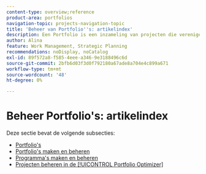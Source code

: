 ```yaml
---
content-type: overview;reference
product-area: portfolios
navigation-topic: projects-navigation-topic
title: 'Beheer van Portfolio''s: artikelindex'
description: Een Portfolio is een inzameling van projecten die verenigende eigenschappen hebben. Meer informatie over portfoliobeheer vindt u in de volgende secties.
author: Alina
feature: Work Management, Strategic Planning
recommendations: noDisplay, noCatalog
exl-id: 89f572a8-f585-4eee-a346-9e3188496c6d
source-git-commit: 2bfb6d03f3d0f792180a67ade8a704e4c899a671
workflow-type: tm+mt
source-wordcount: '48'
ht-degree: 0%

---
```


# Beheer Portfolio&#39;s: artikelindex

Deze sectie bevat de volgende subsecties:

* [Portfolio&#39;s](../../manage-work/portfolios/portfolios-overview/portfolio-overview-1.md)
* [Portfolio&#39;s maken en beheren](../../manage-work/portfolios/create-and-manage-portfolios/create-and-manage-portfolios.md)
* [Programma&#39;s maken en beheren](../../manage-work/portfolios/create-and-manage-programs/create-and-manage-programs.md)
* [Projecten beheren in de [!UICONTROL Portfolio Optimizer]](../../manage-work/portfolios/portfolio-optimizer/manage-projects-in-portfolio-optimizer.md)
